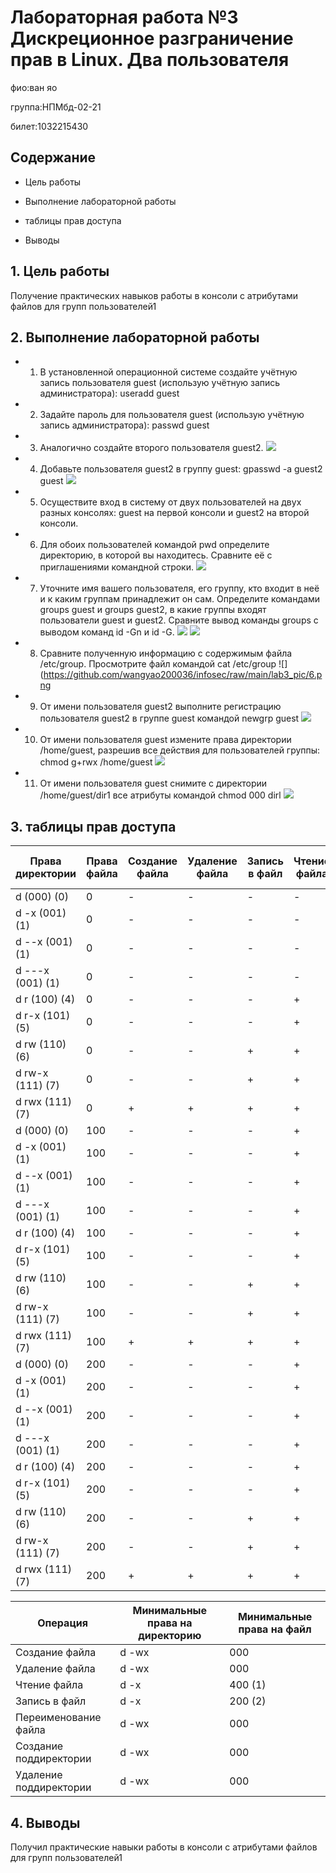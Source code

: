 # Лабораторная работа №3 Дискреционное разграничение прав в Linux. Два пользователя



фио:ван яо

группа:НПМбд-02-21

билет:1032215430


## Содержание

- Цель работы

- Выполнение лабораторной работы

- таблицы прав доступа

-  Выводы

## 1. Цель работы
Получение практических навыков работы в консоли с атрибутами файлов для групп пользователей1

## 2. Выполнение лабораторной работы

- 1. В установленной операционной системе создайте учётную запись пользователя guest (использую учётную запись администратора):
useradd guest

- 2. Задайте пароль для пользователя guest (использую учётную запись администратора):
passwd guest

- 3. Аналогично создайте второго пользователя guest2.
![](https://github.com/wangyao200036/infosec/raw/main/lab3_pic/1.png)

- 4. Добавьте пользователя guest2 в группу guest:
gpasswd -a guest2 guest
![](https://github.com/wangyao200036/infosec/raw/main/lab3_pic/2.png)
- 5. Осуществите вход в систему от двух пользователей на двух разных консолях: guest на первой консоли и guest2 на второй консоли.
- 6. Для обоих пользователей командой pwd определите директорию, в которой вы находитесь. Сравните её с приглашениями командной строки.
![](https://github.com/wangyao200036/infosec/raw/main/lab3_pic/3.png)
- 7. Уточните имя вашего пользователя, его группу, кто входит в неё
и к каким группам принадлежит он сам. Определите командами
groups guest и groups guest2, в какие группы входят пользователи guest и guest2. Сравните вывод команды groups с выводом команд
id -Gn и id -G.
![](https://github.com/wangyao200036/infosec/raw/main/lab3_pic/4.png)
![](https://github.com/wangyao200036/infosec/raw/main/lab3_pic/5.png)
- 8. Сравните полученную информацию с содержимым файла /etc/group.
Просмотрите файл командой
cat /etc/group
![](https://github.com/wangyao200036/infosec/raw/main/lab3_pic/6.png
- 9. От имени пользователя guest2 выполните регистрацию пользователя
guest2 в группе guest командой
newgrp guest
![](https://github.com/wangyao200036/infosec/raw/main/lab3_pic/7.png)
- 10. От имени пользователя guest измените права директории /home/guest,
разрешив все действия для пользователей группы:
chmod g+rwx /home/guest
![](https://github.com/wangyao200036/infosec/raw/main/lab3_pic/8.png)
- 11. От имени пользователя guest снимите с директории /home/guest/dir1
все атрибуты командой
chmod 000 dirl
![](https://github.com/wangyao200036/infosec/raw/main/lab3_pic/9.png)

## 3. таблицы прав доступа
| Права директории | Права файла | Создание файла | Удаление файла | Запись в файл | Чтение файла | Смена директории | Просмотр файлов в директории | Переименование файла | Смена атрибутов файла |
|------------------|------------------|----------|----------|----------|----------|----------|-----------------|------------|--------------|
| d (000) (0)      | 0                | -        | -        | -        | -        | -        | -               | -          | -            |
| d -x (001) (1)   | 0                | -        | -        | -        | -        | +        | -               | -          | -            |
| d --x (001) (1)  | 0                | -        | -        | -        | -        | +        | -               | -          | -            |
| d ---x (001) (1) | 0                | -        | -        | -        | -        | +        | -               | -          | -            |
| d r (100) (4)    | 0                | -        | -        | -        | +        | -        | +               | -          | -            |
| d r-x (101) (5)  | 0                | -        | -        | -        | +        | +        | +               | -          | -            |
| d rw (110) (6)   | 0                | -        | -        | +        | +        | -        | +               | -          | -            |
| d rw-x (111) (7) | 0                | -        | -        | +        | +        | +        | +               | -          | -            |
| d rwx (111) (7)  | 0                | +        | +        | +        | +        | +        | +               | +          | +            |
| d (000) (0)      | 100              | -        | -        | -        | +        | -        | +               | -          | -            |
| d -x (001) (1)   | 100              | -        | -        | -        | +        | +        | +               | -          | -            |
| d --x (001) (1)  | 100              | -        | -        | -        | +        | +        | +               | -          | -            |
| d ---x (001) (1) | 100              | -        | -        | -        | +        | +        | +               | -          | -            |
| d r (100) (4)    | 100              | -        | -        | -        | +        | -        | +               | -          | -            |
| d r-x (101) (5)  | 100              | -        | -        | -        | +        | +        | +               | -          | -            |
| d rw (110) (6)   | 100              | -        | -        | +        | +        | -        | +               | -          | -            |
| d rw-x (111) (7) | 100              | -        | -        | +        | +        | +        | +               | -          | -            |
| d rwx (111) (7)  | 100              | +        | +        | +        | +        | +        | +               | +          | +            |
| d (000) (0)      | 200              | -        | -        | -        | +        | -        | +               | -          | -            |
| d -x (001) (1)   | 200              | -        | -        | -        | +        | +        | +               | -          | -            |
| d --x (001) (1)  | 200              | -        | -        | -        | +        | +        | +               | -          | -            |
| d ---x (001) (1) | 200              | -        | -        | -        | +        | +        | +               | -          | -            |
| d r (100) (4)    | 200              | -        | -        | -        | +        | -        | +               | -          | -            |
| d r-x (101) (5)  | 200              | -        | -        | -        | +        | +        | +               | -          | -            |
| d rw (110) (6)   | 200              | -        | -        | +        | +        | -        | +               | -          | -            |
| d rw-x (111) (7) | 200              | -        | -        | +        | +        | +        | +               | -          | -            |
| d rwx (111) (7)  | 200              | +        | +        | +        | +        | +        | +               | +          | +            |

| Операция         | Минимальные права на директорию | Минимальные права на файл |
|--------------|------------------|------------------|
| Создание файла     | d -wx            | 000              |
| Удаление файла     | d -wx            | 000               |
| Чтение файла     | d -x             | 400 (1)          |
| Запись в файл     | d -x             | 200 (2)          |
| Переименование файла   | d -wx            | 000                |
| Создание поддиректории   | d -wx            | 000                |
| Удаление поддиректории   | d -wx            | 000                |



## 4. Выводы
Получил практические навыки работы в консоли с атрибутами файлов для групп пользователей1